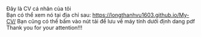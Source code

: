 Đây là CV cá nhân của tôi <br>
Bạn có thể xem nó tại địa chỉ sau: https://longthanhvu1603.github.io/My-CV/
Bạn cũng có thể bấm vào nút tải để lưu về máy tính dưới định dang pdf 
Thank you for your attention!!!
